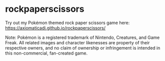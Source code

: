 # rockpaperscissors

Try out my Pokémon themed rock paper scissors game here:
https://axiomaticadi.github.io/rockpaperscissors/

Note: Pokémon is a registered trademark of Nintendo, Creatures, and Game Freak. All related images and character likenesses are property of their respective owners, and no claim of ownership or infringement is intended in this non-commercial, fan-created game.
